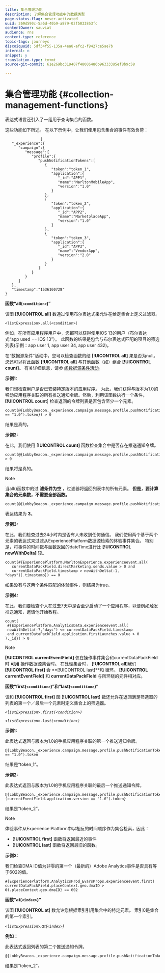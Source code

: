 ```yaml
---
title: 集合管理功能
description: 了解集合管理功能中的数据类型
page-status-flag: never-activated
uuid: 269d590c-5a6d-40b9-a879-02f5033863fc
contentOwner: sauviat
audience: rns
content-type: reference
topic-tags: journeys
discoiquuid: 5df34f55-135a-4ea8-afc2-f9427ce5ae7b
internal: n
snippet: y
translation-type: tm+mt
source-git-commit: 61e269bc319407f48006486b96333385ef8b9c58

---
```



# 集合管理功能 {#collection-management-functions}

表达式语言还引入了一组用于查询集合的函数。

这些功能如下所述。 在以下示例中，让我们使用包含集合的事件有效负荷：

```
                { 
   "_experience":{ 
      "campaign":{ 
         "message":{ 
            "profile":{ 
               "pushNotificationTokens":[ 
                  { 
                     "token":"token_1",
                     "application":{ 
                        "_id":"APP1",
                        "name":"MarltonMobileApp",
                        "version":"1.0"
                     }
                  },
                  { 
                     "token":"token_2",
                     "application":{ 
                        "_id":"APP2",
                        "name":"MarketplaceApp",
                        "version":"1.0"
                     }
                  },
                  { 
                     "token":"token_3",
                     "application":{ 
                        "_id":"APP3",
                        "name":"VendorApp",
                        "version":"2.0"
                     }
                  }
               ]
            }
         }
      }
   },
   "timestamp":"1536160728"
}
```

**函数“all(`<condition>`)”**

该函 **[!UICONTROL all]** 数通过使用布尔表达式来允许在给定集合上定义过滤器。

```
<listExpression>.all(<condition>)
```

例如，在所有应用程序用户中，您都可以获得使用IOS 13的用户（布尔表达式“app used == IOS 13”）。 此函数的结果是包含与布尔表达式匹配的项目的筛选列表(示例：app user 1, app user 34, app user 432)。

在“数据源条件”活动中，您可以检查函数的结 **[!UICONTROL all]** 果是否为null。 您还可以将此函数 **[!UICONTROL all]** 与其他函数（如）组合 **[!UICONTROL count]**。 有关详细信息，请参 [阅数据源条件活动](../building-journeys/condition-activity.md#data_source_condition)。

**示例1:**

我们想检查用户是否已安装特定版本的应用程序。 为此，我们获得与版本为1.0的移动应用程序关联的所有推送通知令牌。然后，利用该函数执行一个条件， **[!UICONTROL count]** 检查返回的令牌列表是否包含至少一个元素。

```
count(@{LobbyBeacon._experience.campaign.message.profile.pushNotificationTokens.all(currentEventField.application.version == "1.0").token}) > 0
```

结果是真的。

**示例2:**

在此，我们使用 **[!UICONTROL count]** 函数检查集合中是否存在推送通知令牌。

```
count(@{LobbyBeacon._experience.campaign.message.profile.pushNotificationTokens.all().token}) > 0
```

结果将是真的。

<!--Alternatively, you can check if there is no token in the collection:

   ```
   count(@{LobbyBeacon._experience.campaign.message.profile.pushNotificationTokens.all().token}) == 0
   ```

The result will be false.

Here we use the count function in a condition to count the number of push notification tokens in the event.

`count(@{LobbyBeacon._experience.campaign.message.profile.pushNotificationTokens.all().token})`

The result is true.

Note that when the condition in the **all()** function is empty, the filter will return all the elements in the list. Hence, the expression above is equivalent to:

`count(@{LobbyBeacon._experience.campaign.message.profile.pushNotificationTokens.application.name})`

In both cases, the result of the expression is **3**.

A query of experience events recorded on the platform may or may not include the current event that triggered the current Journey. This will depend on the relative processing time with which Journey Orchestration sees an event and started evaluating conditions, versus the time it takes for that event to be ingested into the platform. For example, when using the .all() syntax to query experience events from the platform, we recommend enforcing the exclusion of the current event (by requiring an
earlier timestamp) in order to only consider prior events.-->

>[!NOTE]
>
>当all()函数中的过 **滤条件为空** ，过滤器将返回列表中的所有元素。 **但是，要计算集合的元素数，不需要全部函数。**


```
count(@{LobbyBeacon._experience.campaign.message.profile.pushNotificationTokens.token})
```

表达结果为 **3**。

**示例3:**

在此，我们检查过去24小时内是否有人未收到任何通信。 我们使用两个基于两个元素的表达式来过滤从ExperiencePlatform数据源检索的体验事件集合。 特别是，将事件的时间戳与函数返回的dateTime进行比 **[!UICONTROL nowWithDelta]** 较。

```
count(#{ExperiencePlatform.MarltonExperience.experienceevent.all(
   currentDataPackField.directMarketing.sends.value > 0 and
   currentDataPackField.timestamp > nowWithDelta(-1, "days")).timestamp}) == 0
```

如果没有与这两个条件匹配的体验事件，则结果为true。

**示例4:**

在此，我们要检查个人在过去7天中是否至少启动了一个应用程序，以便例如触发推送通知，邀请他开始教程。

```
count(
 #{ExperiencePlatform.AnalyticsData.experienceevent.all(
 nowWithDelta(-7,"days") <= currentDataPackField.timestamp
 and currentDataPackField.application.firstLaunches.value > 0
)._id}) > 0
```

<!--**"All + Count" example 4:** here we use the count function in a boolean expression to see if there is push notification tokens in the collection.

`count(@{LobbyBeacon._experience.campaign.message.profile.pushNotificationTokens.all().application.name}) > 0`

The result will be:

`true`

Alternatively, you can check if there is NO token in the collection:

`count(@{LobbyBeacon._experience.campaign.message.profile.pushNotificationTokens.all().application.name}) =0`

The result will be:

`false`-->

>[!NOTE]
>
>**[!UICONTROL currentEventField]** 仅在操作事件集合和currentDataPackField时 **可用**
>操作数据源集合时。 在处理集合时， **[!UICONTROL all]**&#x200B;我们 **[!UICONTROL first]** 会 **[!UICONTROL last]**和
>循环。 **[!UICONTROL currentEventField]** 和 **currentDataPackField**
>与所环绕的元件相对应。

**函数“first(`<condition>`)”和“last(`<condition>`)”**

该和 **[!UICONTROL first]** 函 **[!UICONTROL last]** 数还允许在返回满足筛选器的列表的第一个／最后一个元素时定义集合上的筛选器。

_`<listExpression>.first(<condition>)`_

_`<listExpression>.last(<condition>)`_

**示例1:**

此表达式返回与版本为1.0的手机应用程序关联的第一个推送通知令牌。

```
@{LobbyBeacon._experience.campaign.message.profile.pushNotificationTokens.first(currentEventField.application.version == "1.0").token
```

结果是“token_1”。

**示例2:**

此表达式返回与版本为1.0的手机应用程序关联的最后一个推送通知令牌。

```
@{LobbyBeacon._experience.campaign.message.profile.pushNotificationTokens.last&#8203;(currentEventField.application.version == "1.0").token}
```

结果是“token_2”。

>[!NOTE]
>
>体验事件从Experience Platform中以相反的时间顺序作为集合检索，因此：
>* **[!UICONTROL first]** 函数将返回最近的事件
>* **[!UICONTROL last]** 函数将返回最旧的函数。


**示例3:**

我们检查DMA ID值为非零的第一个（最新的）Adobe Analytics事件是否具有等于602的值。

```
#{ExperiencePlatform.AnalyticsProd_EvarsProps.experienceevent.first(
currentDataPackField.placeContext.geo.dmaID > 0).placeContext.geo.dmaID} == 602
```

**函数“at(`<index>`)”**

该函 **[!UICONTROL at]** 数允许您根据索引引用集合中的特定元素。
索引0是集合的第一个索引。

_`<listExpression>`.at(`<index>`)_

**例如：**

此表达式返回列表的第二个推送通知令牌。

```
@{LobbyBeacon._experience.campaign.message.profile.pushNotificationTokens.at(1).token}
```

结果是“token_2”。